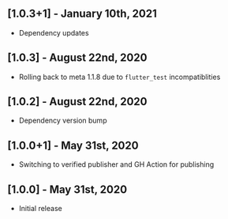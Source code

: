 ## [1.0.3+1] - January 10th, 2021

* Dependency updates


## [1.0.3] - August 22nd, 2020

* Rolling back to meta 1.1.8 due to `flutter_test` incompatiblities


## [1.0.2] - August 22nd, 2020

* Dependency version bump


## [1.0.0+1] - May 31st, 2020

* Switching to verified publisher and GH Action for publishing


## [1.0.0] - May 31st, 2020

* Initial release
